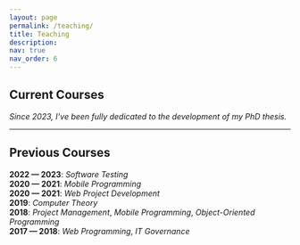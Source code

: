 ```yaml
---
layout: page
permalink: /teaching/
title: Teaching
description:
nav: true
nav_order: 6
---
```


## Current Courses

*Since 2023, I've been fully dedicated to the development of my PhD thesis.*  

---

## Previous Courses

**2022 — 2023**: *Software Testing*  
**2020 — 2021**: *Mobile Programming*  
**2020 — 2021**: *Web Project Development*  
**2019**: *Computer Theory*  
**2018**: *Project Management*, *Mobile Programming*, *Object-Oriented Programming*  
**2017 — 2018**: *Web Programming*, *IT Governance*    



